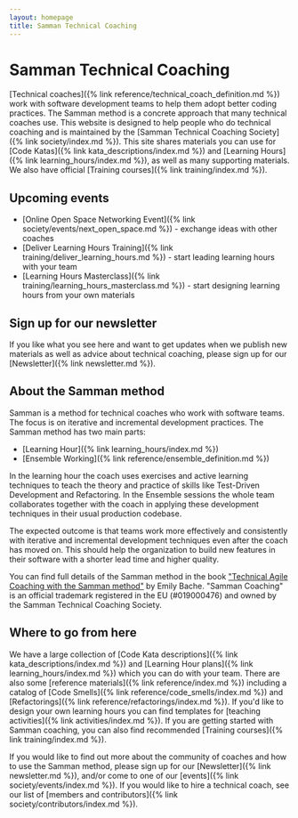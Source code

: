 ```yaml
---
layout: homepage
title: Samman Technical Coaching
---
```


# Samman Technical Coaching

[Technical coaches]({% link reference/technical_coach_definition.md %}) work with software development teams to help them adopt better coding practices. The Samman method is a concrete approach that many technical coaches use. This website is designed to help people who do technical coaching and is maintained by the [Samman Technical Coaching Society]({% link society/index.md %}). This site shares materials you can use for [Code Katas]({% link kata_descriptions/index.md %}) and [Learning Hours]({% link learning_hours/index.md %}), as well as many supporting materials. We also have official [Training courses]({% link training/index.md %}).

## Upcoming events

* [Online Open Space Networking Event]({% link society/events/next_open_space.md %}) - exchange ideas with other coaches
* [Deliver Learning Hours Training]({% link training/deliver_learning_hours.md %}) - start leading learning hours with your team
* [Learning Hours Masterclass]({% link training/learning_hours_masterclass.md %}) - start designing learning hours from your own materials

## Sign up for our newsletter

If you like what you see here and want to get updates when we publish new materials as well as advice about technical coaching, please sign up for our [Newsletter]({% link newsletter.md %}).

## About the Samman method

Samman is a method for technical coaches who work with software teams. The focus is on iterative and incremental development practices. The Samman method has two main parts:

* [Learning Hour]({% link learning_hours/index.md %})
* [Ensemble Working]({% link reference/ensemble_definition.md %})

In the learning hour the coach uses exercises and active learning techniques to teach the theory and practice of skills like Test-Driven Development and Refactoring. In the Ensemble sessions the whole team collaborates together with the coach in applying these development techniques in their usual production codebase.

The expected outcome is that teams work more effectively and consistently with iterative and incremental development techniques even after the coach has moved on. This should help the organization to build new features in their software with a shorter lead time and higher quality.

You can find full details of the Samman method in the book ["Technical Agile Coaching with the Samman method"](https://leanpub.com/techagilecoach) by Emily Bache. "Samman Coaching" is an official trademark registered in the EU (#019000476) and owned by the Samman Technical Coaching Society.

## Where to go from here

We have a large collection of [Code Kata descriptions]({% link kata_descriptions/index.md %}) and [Learning Hour plans]({% link learning_hours/index.md %}) which you can do with your team. There are also some [reference materials]({% link reference/index.md %}) including a catalog of [Code Smells]({% link reference/code_smells/index.md %}) and [Refactorings]({% link reference/refactorings/index.md %}). If you'd like to design your own learning hours you can find templates for [teaching activities]({% link activities/index.md %}). If you are getting started with Samman coaching, you can also find recommended [Training courses]({% link training/index.md %}).

If you would like to find out more about the community of coaches and how to use the Samman method, please sign up for our [Newsletter]({% link newsletter.md %}), and/or come to one of our [events]({% link society/events/index.md %}). If you would like to hire a technical coach, see our list of [members and contributors]({% link society/contributors/index.md %}).
